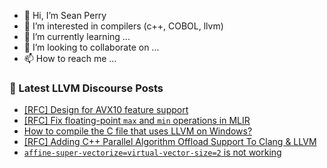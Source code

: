 - 👋 Hi, I’m Sean Perry
- 👀 I’m interested in compilers (c++, COBOL, llvm)
- 🌱 I’m currently learning ...
- 💞️ I’m looking to collaborate on ...
- 📫 How to reach me ...

<!---
s66perry/s66perry is a ✨ special ✨ repository because its `README.md` (this file) appears on your GitHub profile.
You can click the Preview link to take a look at your changes.
--->
### 📕 Latest LLVM Discourse Posts

<!-- DISCOURSE-LLVM:START -->
- [[RFC] Design for AVX10 feature support](https://discourse.llvm.org/t/rfc-design-for-avx10-feature-support/72661#post_6)
- [[RFC] Fix floating-point `max` and `min` operations in MLIR](https://discourse.llvm.org/t/rfc-fix-floating-point-max-and-min-operations-in-mlir/72671#post_3)
- [How to compile the C file that uses LLVM on Windows?](https://discourse.llvm.org/t/how-to-compile-the-c-file-that-uses-llvm-on-windows/72642#post_4)
- [[RFC] Adding C++ Parallel Algorithm Offload Support To Clang &amp; LLVM](https://discourse.llvm.org/t/rfc-adding-c-parallel-algorithm-offload-support-to-clang-llvm/72159?page=2#post_27)
- [`affine-super-vectorize=virtual-vector-size=2` is not working](https://discourse.llvm.org/t/affine-super-vectorize-virtual-vector-size-2-is-not-working/72622#post_2)
<!-- DISCOURSE-LLVM:END -->
